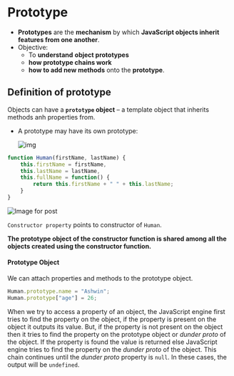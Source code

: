 # Prototype

- **Prototypes** are the **mechanism** by which **JavaScript objects inherit features from one another**. 
- Objective:
  - To **understand** **object prototypes**
  - **how prototype chains work**
  - **how to add new methods** onto the **prototype**.

## Definition of prototype

Objects can have a **`prototype` object** – a template object that inherits methods anh properties from.

- A prototype may have its own prototype:

  ![img](https://mdn.mozillademos.org/files/13891/MDN-Graphics-person-person-object-2.png)























```js
function Human(firstName, lastName) {
	this.firstName = firstName,
	this.lastName = lastName,
	this.fullName = function() {
		return this.firstName + " " + this.lastName;
	}
}
```

![Image for post](https://miro.medium.com/max/1612/1*5qHhF8HTzZD2xdx3p-RLIQ.png)

`Constructor property` points to constructor of `Human`.

**The prototype object of the constructor function is shared among all the objects created using the constructor function.**

#### Prototype Object

We can attach properties and methods to the prototype object.

```js
Human.prototype.name = "Ashwin";
Human.prototype["age"] = 26;
```

When we try to access a property of an object, the JavaScript engine first tries to find the property on the object, if the property is present on the object it outputs its value. But, if the property is not present on the object then it tries to find the property on the prototype object or *dunder proto* of the object. If the property is found the value is returned else JavaScript engine tries to find the property on the *dunder proto* of the object. This chain continues until the *dunder proto* property is `null`. In these cases, the output will be `undefined`.

